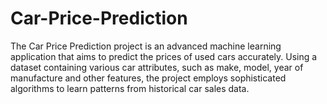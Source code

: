 # Car-Price-Prediction
The Car Price Prediction project is an advanced machine learning application that aims to predict the prices of used cars accurately. Using a dataset containing various car attributes, such as make, model, year of manufacture and other features, the project employs sophisticated algorithms to learn patterns from historical car sales data.
